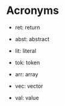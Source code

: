 # Acronyms

- ret: return

- abst: abstract

- lit: literal

- tok: token

- arr: array

- vec: vector

- val: value

